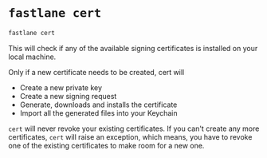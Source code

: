 # `fastlane cert`

```bash
fastlane cert
```

This will check if any of the available signing certificates is installed on
your local machine.

Only if a new certificate needs to be created, cert will

* Create a new private key
* Create a new signing request
* Generate, downloads and installs the certificate
* Import all the generated files into your Keychain

`cert` will never revoke your existing certificates. If you can't create any
more certificates, `cert` will raise an exception, which means, you have to
revoke one of the existing certificates to make room for a new one.
